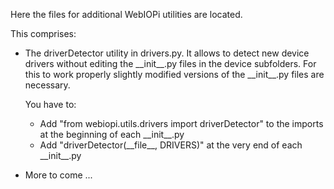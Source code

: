 
Here the files for additional WebIOPi utilities are located.

This comprises:
- The driverDetector utility in drivers.py. It allows to detect new device drivers 
without editing the \_\_init\_\_.py files in the device subfolders. For this to work properly slightly modified versions 
of the \_\_init\_\_.py files are necessary.

  You have to:

  - Add "from webiopi.utils.drivers import driverDetector" to the imports at the beginning of each \_\_init\_\_.py
  - Add "driverDetector(\_\_file\_\_, DRIVERS)" at the very end of each \_\_init\_\_.py

- More to come ...
